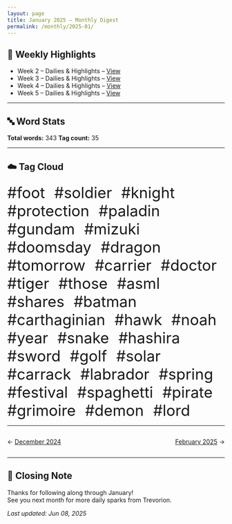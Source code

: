 ```yaml
---
layout: page
title: January 2025 – Monthly Digest
permalink: /monthly/2025-01/
---
```


## 📅 Weekly Highlights

- Week 2 – Dailies & Highlights – [View](/2025/01/06/week-2.html)
- Week 3 – Dailies & Highlights – [View](/2025/01/13/week-3.html)
- Week 4 – Dailies & Highlights – [View](/2025/01/20/week-4.html)
- Week 5 – Dailies & Highlights – [View](/2025/01/27/week-5.html)

---

## 🔤 Word Stats

**Total words:** 343
**Tag count:** 35

---

## ☁️ Tag Cloud

<span style="font-size: 2.5em; margin-right: 0.5em;">#foot</span>
<span style="font-size: 2.5em; margin-right: 0.5em;">#soldier</span>
<span style="font-size: 2.5em; margin-right: 0.5em;">#knight</span>
<span style="font-size: 2.5em; margin-right: 0.5em;">#protection</span>
<span style="font-size: 2.5em; margin-right: 0.5em;">#paladin</span>
<span style="font-size: 2.5em; margin-right: 0.5em;">#gundam</span>
<span style="font-size: 2.5em; margin-right: 0.5em;">#mizuki</span>
<span style="font-size: 2.5em; margin-right: 0.5em;">#doomsday</span>
<span style="font-size: 2.5em; margin-right: 0.5em;">#dragon</span>
<span style="font-size: 2.5em; margin-right: 0.5em;">#tomorrow</span>
<span style="font-size: 2.5em; margin-right: 0.5em;">#carrier</span>
<span style="font-size: 2.5em; margin-right: 0.5em;">#doctor</span>
<span style="font-size: 2.5em; margin-right: 0.5em;">#tiger</span>
<span style="font-size: 2.5em; margin-right: 0.5em;">#those</span>
<span style="font-size: 2.5em; margin-right: 0.5em;">#asml</span>
<span style="font-size: 2.5em; margin-right: 0.5em;">#shares</span>
<span style="font-size: 2.5em; margin-right: 0.5em;">#batman</span>
<span style="font-size: 2.5em; margin-right: 0.5em;">#carthaginian</span>
<span style="font-size: 2.5em; margin-right: 0.5em;">#hawk</span>
<span style="font-size: 2.5em; margin-right: 0.5em;">#noah</span>
<span style="font-size: 2.5em; margin-right: 0.5em;">#year</span>
<span style="font-size: 2.5em; margin-right: 0.5em;">#snake</span>
<span style="font-size: 2.5em; margin-right: 0.5em;">#hashira</span>
<span style="font-size: 2.5em; margin-right: 0.5em;">#sword</span>
<span style="font-size: 2.5em; margin-right: 0.5em;">#golf</span>
<span style="font-size: 2.5em; margin-right: 0.5em;">#solar</span>
<span style="font-size: 2.5em; margin-right: 0.5em;">#carrack</span>
<span style="font-size: 2.5em; margin-right: 0.5em;">#labrador</span>
<span style="font-size: 2.5em; margin-right: 0.5em;">#spring</span>
<span style="font-size: 2.5em; margin-right: 0.5em;">#festival</span>
<span style="font-size: 2.5em; margin-right: 0.5em;">#spaghetti</span>
<span style="font-size: 2.5em; margin-right: 0.5em;">#pirate</span>
<span style="font-size: 2.5em; margin-right: 0.5em;">#grimoire</span>
<span style="font-size: 2.5em; margin-right: 0.5em;">#demon</span>
<span style="font-size: 2.5em; margin-right: 0.5em;">#lord</span>

---

<div style="display: flex; justify-content: space-between; padding: 1em 0;"><div style="text-align: left;">← <a href='/monthly/2024-12/'>December 2024</a></div><div style="text-align: right;"><a href='/monthly/2025-02/'>February 2025</a> →</div></div>

---

## 🌟 Closing Note

Thanks for following along through January!  
See you next month for more daily sparks from Trevorion.

_Last updated: Jun 08, 2025_